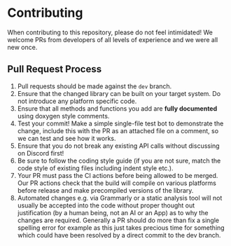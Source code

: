 # Contributing

When contributing to this repository, please do not feel intimidated! We welcome PRs from developers of all levels of experience and we were all new once.

## Pull Request Process

1. Pull requests should be made against the `dev` branch.
2. Ensure that the changed library can be built on your target system. Do not introduce any platform specific code.
3. Ensure that all methods and functions you add are **fully documented** using doxygen style comments.
4. Test your commit! Make a simple single-file test bot to demonstrate the change, include this with the PR as an attached file on a comment, so we can test and see how it works.
5. Ensure that you do not break any existing API calls without discussing on Discord first!
6. Be sure to follow the coding style guide (if you are not sure, match the code style of existing files including indent style etc.).
7. Your PR must pass the CI actions before being allowed to be merged. Our PR actions check that the build will compile on various platforms before release and make precompiled versions of the library.
8. Automated changes e.g. via Grammarly or a static analysis tool will not usually be accepted into the code without proper thought out justification (by a human being, not an AI or an App) as to why the changes are required. Generally a PR should do more than fix a single spelling error for example as this just takes precious time for something which could have been resolved by a direct commit to the dev branch.